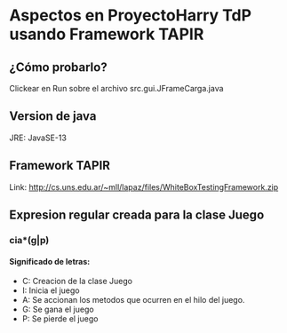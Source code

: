 # Aspectos en ProyectoHarry TdP usando Framework TAPIR

## ¿Cómo probarlo?
Clickear en Run sobre el archivo src.gui.JFrameCarga.java

## Version de java
JRE: JavaSE-13

## Framework TAPIR
Link: http://cs.uns.edu.ar/~mll/lapaz/files/WhiteBoxTestingFramework.zip

## Expresion regular creada para la clase Juego
### cia*(g|p)

#### Significado de letras:
 - C: Creacion de la clase Juego
 - I: Inicia el juego
 - A: Se accionan los metodos que ocurren en el hilo del juego.
 - G: Se gana el juego
 - P: Se pierde el juego
